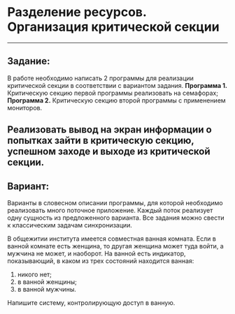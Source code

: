 # Разделение ресурсов. Организация критической секции
---
## Задание:
В работе необходимо написать 2 программы для реализации критической секции в соответствии с вариантом задания. 
**Программа 1.** Критическую секцию первой программы реализовать на семафорах;
**Программа 2.** Критическую секцию второй программы с применением мониторов. 

Реализовать вывод на  экран информации о попытках зайти в критическую секцию, успешном заходе и выходе из критической секции.
---
## Вариант:
Варианты в словесном описании программы, для которой необходимо реализовать много поточное приложение. Каждый поток реализует одну сущность из
предложенного варианта. Все задания можно свести к классическим задачам синхронизации.

В общежитии института имеется совместная ванная комната. Если в
ванной комнате есть женщина, то другая женщина может туда войти, а мужчина не
может, и наоборот. На ванной есть индикатор, показывающий, в каком из трех
состояний находится ванная: 
1) никого нет;
2) в ванной женщины;
3) в ванной мужчины.

Напишите систему, контролирующую доступ в ванную.
